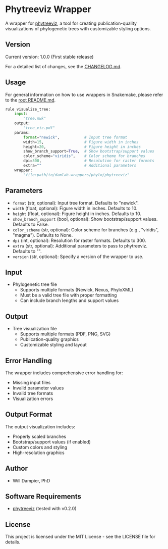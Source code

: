 # Phytreeviz Wrapper

A wrapper for [phytreeviz](https://github.com/damlab/phytreeviz), a tool for creating publication-quality visualizations of phylogenetic trees with customizable styling options.

## Version

Current version: 1.0.0 (First stable release)

For a detailed list of changes, see the [CHANGELOG.md](CHANGELOG.md).

## Usage

For general information on how to use wrappers in Snakemake, please refer to the [root README.md](../../../README.md).

```python
rule visualize_tree:
    input:
        "tree.nwk"
    output:
        "tree_viz.pdf"
    params:
        format="newick",           # Input tree format
        width=15,                  # Figure width in inches
        height=20,                 # Figure height in inches
        show_branch_support=True,  # Show bootstrap/support values
        color_scheme="viridis",    # Color scheme for branches
        dpi=300,                   # Resolution for raster formats
        extra=""                   # Additional parameters
    wrapper:
        "file:path/to/damlab-wrappers/phylo/phytreeviz"
```

## Parameters

- `format` (str, optional): Input tree format. Defaults to "newick".
- `width` (float, optional): Figure width in inches. Defaults to 10.
- `height` (float, optional): Figure height in inches. Defaults to 10.
- `show_branch_support` (bool, optional): Show bootstrap/support values. Defaults to False.
- `color_scheme` (str, optional): Color scheme for branches (e.g., "viridis", "magma"). Defaults to None.
- `dpi` (int, optional): Resolution for raster formats. Defaults to 300.
- `extra` (str, optional): Additional parameters to pass to phytreeviz. Defaults to "".
- `version` (str, optional): Specify a version of the wrapper to use.

## Input
* Phylogenetic tree file
  - Supports multiple formats (Newick, Nexus, PhyloXML)
  - Must be a valid tree file with proper formatting
  - Can include branch lengths and support values

## Output
* Tree visualization file
  - Supports multiple formats (PDF, PNG, SVG)
  - Publication-quality graphics
  - Customizable styling and layout

## Error Handling

The wrapper includes comprehensive error handling for:
- Missing input files
- Invalid parameter values
- Invalid tree formats
- Visualization errors

## Output Format
The output visualization includes:
- Properly scaled branches
- Bootstrap/support values (if enabled)
- Custom colors and styling
- High-resolution graphics

## Author
* Will Dampier, PhD

## Software Requirements
* [phytreeviz](https://github.com/damlab/phytreeviz) (tested with v0.2.0)

## License
This project is licensed under the MIT License - see the LICENSE file for details.